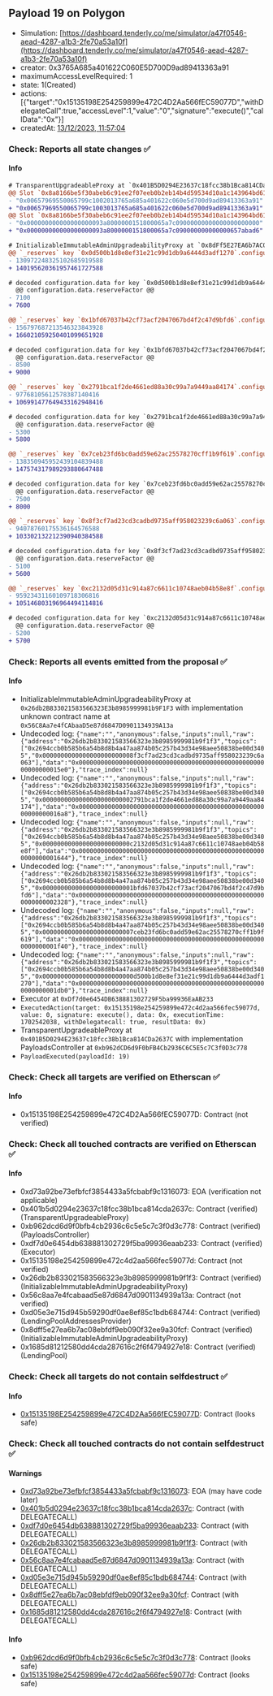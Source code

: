 ## Payload 19 on Polygon

- Simulation: [https://dashboard.tenderly.co/me/simulator/a47f0546-aead-4287-a1b3-2fe70a53a10f](https://dashboard.tenderly.co/me/simulator/a47f0546-aead-4287-a1b3-2fe70a53a10f)
- creator: 0x3765A685a401622C060E5D700D9ad89413363a91
- maximumAccessLevelRequired: 1
- state: 1(Created)
- actions: [{"target":"0x15135198E254259899e472C4D2Aa566fEC59077D","withDelegateCall":true,"accessLevel":1,"value":"0","signature":"execute()","callData":"0x"}]
- createdAt: [13/12/2023, 11:57:04](https://polygonscan.com/tx/0x7b1644cc1e8c6427da1a9e7d4d81b3bb1eedf998628a6e23595dffdd4bc46e16)

### Check: Reports all state changes :white_check_mark:

#### Info


```diff
# TransparentUpgradeableProxy at `0x401B5D0294E23637c18fcc38b1Bca814CDa2637C` with implementation PayloadsController at `0xb962dCD6d9F0bFB4Cb2936C6C5E5c7C3f0D3c778`
@@ Slot `0x8a8166be5f30abeb6c91ee2f07eeb0b2eb14b4d59534d10a1c143964bd617919` @@
- "0x00657969550065799c1002013765a685a401622c060e5d700d9ad89413363a91"
+ "0x00657969550065799c1003013765a685a401622c060e5d700d9ad89413363a91"
@@ Slot `0x8a8166be5f30abeb6c91ee2f07eeb0b2eb14b4d59534d10a1c143964bd61791a` @@
- "0x000000000000000000093a8000000151800065a7c09000000000000000000000"
+ "0x000000000000000000093a8000000151800065a7c090000000000000657abad6"
```

```diff
# InitializableImmutableAdminUpgradeabilityProxy at `0x8dFf5E27EA6b7AC08EbFdf9eB090F32ee9a30fcf` with implementation LendingPool at `0x1685D81212580DD4cDA287616C2f6F4794927e18`
@@ `_reserves` key `0x0d500b1d8e8ef31e21c99d1db9a6444d3adf1270`.configuration.data @@
- 130972248325102685919588
+ 140195620361957461727588

# decoded configuration.data for key `0x0d500b1d8e8ef31e21c99d1db9a6444d3adf1270` (symbol: WMATIC)
  @@ configuration.data.reserveFactor @@
- 7100
+ 7600

@@ `_reserves` key `0x1bfd67037b42cf73acf2047067bd4f2c47d9bfd6`.configuration.data @@
- 156797687213546323843928
+ 166021059250401099651928

# decoded configuration.data for key `0x1bfd67037b42cf73acf2047067bd4f2c47d9bfd6` (symbol: WBTC)
  @@ configuration.data.reserveFactor @@
- 8500
+ 9000

@@ `_reserves` key `0x2791bca1f2de4661ed88a30c99a7a9449aa84174`.configuration.data @@
- 97768105612578387140416
+ 106991477649433162948416

# decoded configuration.data for key `0x2791bca1f2de4661ed88a30c99a7a9449aa84174` (symbol: USDC)
  @@ configuration.data.reserveFactor @@
- 5300
+ 5800

@@ `_reserves` key `0x7ceb23fd6bc0add59e62ac25578270cff1b9f619`.configuration.data @@
- 138350945952439104839488
+ 147574317989293880647488

# decoded configuration.data for key `0x7ceb23fd6bc0add59e62ac25578270cff1b9f619` (symbol: WETH)
  @@ configuration.data.reserveFactor @@
- 7500
+ 8000

@@ `_reserves` key `0x8f3cf7ad23cd3cadbd9735aff958023239c6a063`.configuration.data @@
- 94078760175536164576588
+ 103302132212390940384588

# decoded configuration.data for key `0x8f3cf7ad23cd3cadbd9735aff958023239c6a063` (symbol: DAI)
  @@ configuration.data.reserveFactor @@
- 5100
+ 5600

@@ `_reserves` key `0xc2132d05d31c914a87c6611c10748aeb04b58e8f`.configuration.data @@
- 95923431160109718306816
+ 105146803196964494114816

# decoded configuration.data for key `0xc2132d05d31c914a87c6611c10748aeb04b58e8f` (symbol: USDT)
  @@ configuration.data.reserveFactor @@
- 5200
+ 5700

```


### Check: Reports all events emitted from the proposal :white_check_mark:

#### Info

- InitializableImmutableAdminUpgradeabilityProxy at `0x26db2B833021583566323E3b8985999981b9F1F3` with implementation unknown contract name at `0x56C8Aa7e4fCAbaaD5e87d6847D0901134939A13a`
- Undecoded log: `{"name":"","anonymous":false,"inputs":null,"raw":{"address":"0x26db2b833021583566323e3b8985999981b9f1f3","topics":["0x2694ccb0b585b6a54b8d8b4a47aa874b05c257b43d34e98aee50838be00d3405","0x0000000000000000000000008f3cf7ad23cd3cadbd9735aff958023239c6a063"],"data":"0x00000000000000000000000000000000000000000000000000000000000015e0"},"trace_index":null}`
- Undecoded log: `{"name":"","anonymous":false,"inputs":null,"raw":{"address":"0x26db2b833021583566323e3b8985999981b9f1f3","topics":["0x2694ccb0b585b6a54b8d8b4a47aa874b05c257b43d34e98aee50838be00d3405","0x0000000000000000000000002791bca1f2de4661ed88a30c99a7a9449aa84174"],"data":"0x00000000000000000000000000000000000000000000000000000000000016a8"},"trace_index":null}`
- Undecoded log: `{"name":"","anonymous":false,"inputs":null,"raw":{"address":"0x26db2b833021583566323e3b8985999981b9f1f3","topics":["0x2694ccb0b585b6a54b8d8b4a47aa874b05c257b43d34e98aee50838be00d3405","0x000000000000000000000000c2132d05d31c914a87c6611c10748aeb04b58e8f"],"data":"0x0000000000000000000000000000000000000000000000000000000000001644"},"trace_index":null}`
- Undecoded log: `{"name":"","anonymous":false,"inputs":null,"raw":{"address":"0x26db2b833021583566323e3b8985999981b9f1f3","topics":["0x2694ccb0b585b6a54b8d8b4a47aa874b05c257b43d34e98aee50838be00d3405","0x0000000000000000000000001bfd67037b42cf73acf2047067bd4f2c47d9bfd6"],"data":"0x0000000000000000000000000000000000000000000000000000000000002328"},"trace_index":null}`
- Undecoded log: `{"name":"","anonymous":false,"inputs":null,"raw":{"address":"0x26db2b833021583566323e3b8985999981b9f1f3","topics":["0x2694ccb0b585b6a54b8d8b4a47aa874b05c257b43d34e98aee50838be00d3405","0x0000000000000000000000007ceb23fd6bc0add59e62ac25578270cff1b9f619"],"data":"0x0000000000000000000000000000000000000000000000000000000000001f40"},"trace_index":null}`
- Undecoded log: `{"name":"","anonymous":false,"inputs":null,"raw":{"address":"0x26db2b833021583566323e3b8985999981b9f1f3","topics":["0x2694ccb0b585b6a54b8d8b4a47aa874b05c257b43d34e98aee50838be00d3405","0x0000000000000000000000000d500b1d8e8ef31e21c99d1db9a6444d3adf1270"],"data":"0x0000000000000000000000000000000000000000000000000000000000001db0"},"trace_index":null}`
- Executor at `0xDf7d0e6454DB638881302729F5ba99936EaAB233`
- `ExecutedAction(target: 0x15135198e254259899e472c4d2aa566fec59077d, value: 0, signature: execute(), data: 0x, executionTime: 1702542038, withDelegatecall: true, resultData: 0x)`
- TransparentUpgradeableProxy at `0x401B5D0294E23637c18fcc38b1Bca814CDa2637C` with implementation PayloadsController at `0xb962dCD6d9F0bFB4Cb2936C6C5E5c7C3f0D3c778`
- `PayloadExecuted(payloadId: 19)`

### Check: Check all targets are verified on Etherscan :white_check_mark:

#### Info

- 0x15135198E254259899e472C4D2Aa566fEC59077D: Contract (not verified)

### Check: Check all touched contracts are verified on Etherscan :white_check_mark:

#### Info

- 0xd73a92be73efbfcf3854433a5fcbabf9c1316073: EOA (verification not applicable)
- 0x401b5d0294e23637c18fcc38b1bca814cda2637c: Contract (verified) (TransparentUpgradeableProxy)
- 0xb962dcd6d9f0bfb4cb2936c6c5e5c7c3f0d3c778: Contract (verified) (PayloadsController)
- 0xdf7d0e6454db638881302729f5ba99936eaab233: Contract (verified) (Executor)
- 0x15135198e254259899e472c4d2aa566fec59077d: Contract (not verified)
- 0x26db2b833021583566323e3b8985999981b9f1f3: Contract (verified) (InitializableImmutableAdminUpgradeabilityProxy)
- 0x56c8aa7e4fcabaad5e87d6847d0901134939a13a: Contract (not verified)
- 0xd05e3e715d945b59290df0ae8ef85c1bdb684744: Contract (verified) (LendingPoolAddressesProvider)
- 0x8dff5e27ea6b7ac08ebfdf9eb090f32ee9a30fcf: Contract (verified) (InitializableImmutableAdminUpgradeabilityProxy)
- 0x1685d81212580dd4cda287616c2f6f4794927e18: Contract (verified) (LendingPool)

### Check: Check all targets do not contain selfdestruct :white_check_mark:

#### Info

- [0x15135198E254259899e472C4D2Aa566fEC59077D](https://polygonscan.com/address/0x15135198E254259899e472C4D2Aa566fEC59077D): Contract (looks safe)

### Check: Check all touched contracts do not contain selfdestruct :white_check_mark:

#### Warnings

- [0xd73a92be73efbfcf3854433a5fcbabf9c1316073](https://polygonscan.com/address/0xd73a92be73efbfcf3854433a5fcbabf9c1316073): EOA (may have code later)
- [0x401b5d0294e23637c18fcc38b1bca814cda2637c](https://polygonscan.com/address/0x401b5d0294e23637c18fcc38b1bca814cda2637c): Contract (with DELEGATECALL)
- [0xdf7d0e6454db638881302729f5ba99936eaab233](https://polygonscan.com/address/0xdf7d0e6454db638881302729f5ba99936eaab233): Contract (with DELEGATECALL)
- [0x26db2b833021583566323e3b8985999981b9f1f3](https://polygonscan.com/address/0x26db2b833021583566323e3b8985999981b9f1f3): Contract (with DELEGATECALL)
- [0x56c8aa7e4fcabaad5e87d6847d0901134939a13a](https://polygonscan.com/address/0x56c8aa7e4fcabaad5e87d6847d0901134939a13a): Contract (with DELEGATECALL)
- [0xd05e3e715d945b59290df0ae8ef85c1bdb684744](https://polygonscan.com/address/0xd05e3e715d945b59290df0ae8ef85c1bdb684744): Contract (with DELEGATECALL)
- [0x8dff5e27ea6b7ac08ebfdf9eb090f32ee9a30fcf](https://polygonscan.com/address/0x8dff5e27ea6b7ac08ebfdf9eb090f32ee9a30fcf): Contract (with DELEGATECALL)
- [0x1685d81212580dd4cda287616c2f6f4794927e18](https://polygonscan.com/address/0x1685d81212580dd4cda287616c2f6f4794927e18): Contract (with DELEGATECALL)

#### Info

- [0xb962dcd6d9f0bfb4cb2936c6c5e5c7c3f0d3c778](https://polygonscan.com/address/0xb962dcd6d9f0bfb4cb2936c6c5e5c7c3f0d3c778): Contract (looks safe)
- [0x15135198e254259899e472c4d2aa566fec59077d](https://polygonscan.com/address/0x15135198e254259899e472c4d2aa566fec59077d): Contract (looks safe)

